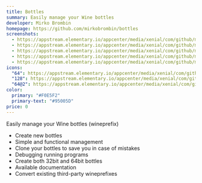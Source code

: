 ```yaml
---
title: Bottles
summary: Easily manage your Wine bottles
developer: Mirko Brombin
homepage: https://github.com/mirkobrombin/bottles
screenshots:
  - https://appstream.elementary.io/appcenter/media/xenial/com/github/mirkobrombin.bottles.desktop/9EB4BC9F402D88CD2E70BA15124532C2/screenshots/image-1_orig.png
  - https://appstream.elementary.io/appcenter/media/xenial/com/github/mirkobrombin.bottles.desktop/9EB4BC9F402D88CD2E70BA15124532C2/screenshots/image-2_orig.png
  - https://appstream.elementary.io/appcenter/media/xenial/com/github/mirkobrombin.bottles.desktop/9EB4BC9F402D88CD2E70BA15124532C2/screenshots/image-3_orig.png
  - https://appstream.elementary.io/appcenter/media/xenial/com/github/mirkobrombin.bottles.desktop/9EB4BC9F402D88CD2E70BA15124532C2/screenshots/image-4_orig.png
  - https://appstream.elementary.io/appcenter/media/xenial/com/github/mirkobrombin.bottles.desktop/9EB4BC9F402D88CD2E70BA15124532C2/screenshots/image-5_orig.png
icons:
  "64": https://appstream.elementary.io/appcenter/media/xenial/com/github/mirkobrombin.bottles.desktop/9EB4BC9F402D88CD2E70BA15124532C2/icons/64x64/com.github.mirkobrombin.bottles_com.github.mirkobrombin.bottles.png
  "128": https://appstream.elementary.io/appcenter/media/xenial/com/github/mirkobrombin.bottles.desktop/9EB4BC9F402D88CD2E70BA15124532C2/icons/128x128/com.github.mirkobrombin.bottles_com.github.mirkobrombin.bottles.png
  "64@2": https://appstream.elementary.io/appcenter/media/xenial/com/github/mirkobrombin.bottles.desktop/9EB4BC9F402D88CD2E70BA15124532C2/icons/64x64@2/com.github.mirkobrombin.bottles_com.github.mirkobrombin.bottles.png
color:
  primary: "#F0E5F2"
  primary-text: "#95005D"
price: 0
---
```


<p>Easily manage your Wine bottles (wineprefix)</p>
<ul>
  <li>Create new bottles</li>
  <li>Simple and functional management</li>
  <li>Clone your bottles to save you in case of mistakes</li>
  <li>Debugging running programs</li>
  <li>Create both 32bit and 64bit bottles</li>
  <li>Available documentation</li>
  <li>Convert existing third-party wineprefixes</li>
</ul>